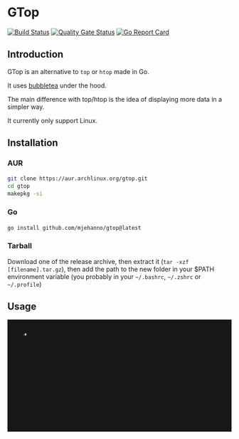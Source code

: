 # GTop

[![Build Status](https://drone.mathob-jehanno.com/api/badges/mJehanno/gtop/status.svg?ref=refs/heads/main)](https://drone.mathob-jehanno.com/mJehanno/gtop)
[![Quality Gate Status](https://sonar.mathob-jehanno.com/api/project_badges/measure?project=gtop&metric=alert_status&token=sqb_154f71e0a2775ce29014405cd5d4d8bf8499adab)](https://sonar.mathob-jehanno.com/dashboard?id=gtop)
[![Go Report Card](https://goreportcard.com/badge/github.com/mjehanno/gtop)](https://goreportcard.com/report/github.com/mjehanno/gtop)

## Introduction

GTop is an alternative to `top` or `htop` made in Go.

It uses [bubbletea](https://github.com/charmbracelet/bubbletea) under the hood.

The main difference with top/htop is the idea of displaying more data in a simpler way.


It currently only support Linux.


## Installation

### AUR

```bash
git clone https://aur.archlinux.org/gtop.git
cd gtop
makepkg -si
```

### Go

`go install github.com/mjehanno/gtop@latest`

### Tarball

Download one of the release archive, then extract it (`tar -xzf [filename].tar.gz`), 
then add the path to the new folder in your $PATH environment variable (you probably in your `~/.bashrc`, `~/.zshrc` or `~/.profile`)


## Usage


![demo gif](demo.gif)
